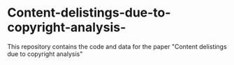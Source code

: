 # Content-delistings-due-to-copyright-analysis-

This repository contains the code and data for the paper "Content delistings due to copyright analysis"

